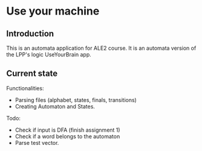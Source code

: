 # Use your machine 

## Introduction
This is an automata application for ALE2 course.
It is an automata version of the LPP's logic UseYourBrain app.

## Current state
Functionalities:
- Parsing files (alphabet, states, finals, transitions)
- Creating Automaton and States.

Todo:
- Check if input is DFA (finish assignment 1)
- Check if a word belongs to the automaton
- Parse test vector.